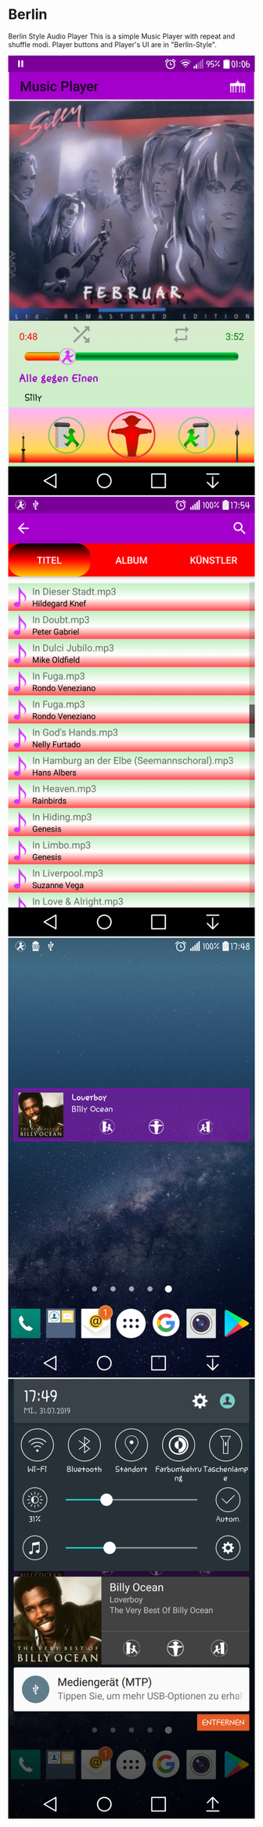 # Berlin
Berlin Style Audio Player
This is a simple Music Player with repeat and shuffle modi. 
Player buttons and Player's UI are in "Berlin-Style".

![Alt text](/screenshot1.png?raw=true "Player UI")
![Alt text](/screenshot2.png?raw=true "Title Search List")
![Alt text](/screenshot3.png?raw=true "Widget")
![Alt text](/screenshot4.png?raw=true "Notification")
